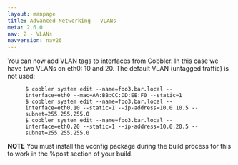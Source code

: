 ```yaml
---
layout: manpage
title: Advanced Networking - VLANs
meta: 2.6.0
nav: 2 - VLANs
navversion: nav26
---
```


<p>You can now add VLAN tags to interfaces from Cobbler. In this case we have two VLANs on eth0: 10 and 20. The default VLAN (untagged traffic) is not used:</p>

<p><figure class="highlight"><pre><code class="language-bash" data-lang="bash">$ cobbler system edit --name=foo3.bar.local --interface=eth0 --mac=AA:BB:CC:DD:EE:F0 --static=1
$ cobbler system edit --name=foo3.bar.local --interface=eth0.10 --static=1 --ip-address=10.0.10.5 --subnet=255.255.255.0
$ cobbler system edit --name=foo3.bar.local --interface=eth0.20 --static=1 --ip-address=10.0.20.5 --subnet=255.255.255.0</code></pre></figure></p>

<p><strong>NOTE</strong> You must install the vconfig package during the build process for this to work in the %post section of your build.</p>

